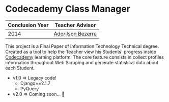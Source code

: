 Codecademy Class Manager
==========

| Conclusion Year | Teacher Advisor |
|--|--|
|2014|[Adorilson Bezerra](https://github.com/adorilson)|

This project is a Final Paper of Information Technology Technical degree. Created as a tool to help the Teacher view his Students' progress inside [Codecademy](https://www.codecademy.com) learning platform. The core feature consists in collect profiles information throughout Web Scraping and generate statistical data about each Student. 

* v1.0 => Legacy code!
	* Django==2.1.7
	* PyQuery
* v2.0 => Coming soon... :muscle:
